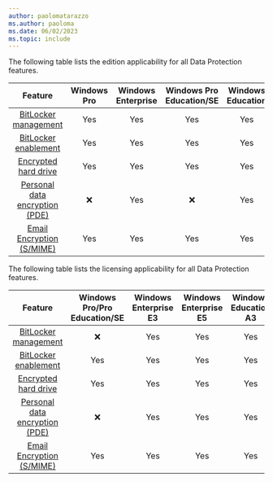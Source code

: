 ```yaml
---
author: paolomatarazzo
ms.author: paoloma
ms.date: 06/02/2023
ms.topic: include
---
```


The following table lists the edition applicability for all Data Protection features.

|Feature|Windows Pro|Windows Enterprise|Windows Pro Education/SE|Windows Education|
|:-:|:-:|:-:|:-:|:-:|
|[BitLocker management](/windows/security/information-protection/bitlocker/bitlocker-management-for-enterprises)|Yes|Yes|Yes|Yes|
|[BitLocker enablement](/windows/security/information-protection/bitlocker/bitlocker-overview)|Yes|Yes|Yes|Yes|
|[Encrypted hard drive](/windows/security/information-protection/encrypted-hard-drive)|Yes|Yes|Yes|Yes|
|[Personal data encryption (PDE)](/windows/security/information-protection/personal-data-encryption/overview-pde)|❌|Yes|❌|Yes|
|[Email Encryption (S/MIME)](/windows/security/identity-protection/configure-s-mime)|Yes|Yes|Yes|Yes|

The following table lists the licensing applicability for all Data Protection features.

|Feature|Windows Pro/Pro Education/SE|Windows Enterprise E3|Windows Enterprise E5|Windows Education A3|Windows Education A5|
|:-:|:-:|:-:|:-:|:-:|:-:|
|[BitLocker management](/windows/security/information-protection/bitlocker/bitlocker-management-for-enterprises)|❌|Yes|Yes|Yes|Yes|
|[BitLocker enablement](/windows/security/information-protection/bitlocker/bitlocker-overview)|Yes|Yes|Yes|Yes|Yes|
|[Encrypted hard drive](/windows/security/information-protection/encrypted-hard-drive)|Yes|Yes|Yes|Yes|Yes|
|[Personal data encryption (PDE)](/windows/security/information-protection/personal-data-encryption/overview-pde)|❌|Yes|Yes|Yes|Yes|
|[Email Encryption (S/MIME)](/windows/security/identity-protection/configure-s-mime)|Yes|Yes|Yes|Yes|Yes|
